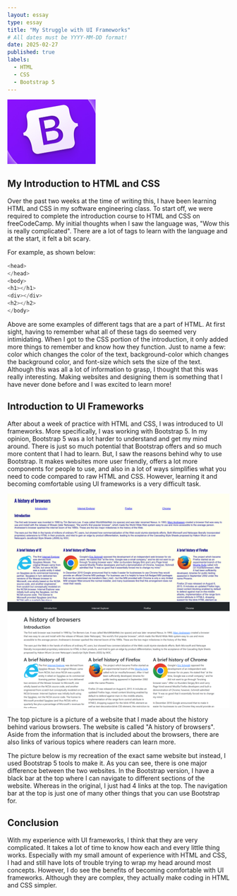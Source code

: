 ```yaml
---
layout: essay
type: essay
title: "My Struggle with UI Frameworks"
# All dates must be YYYY-MM-DD format!
date: 2025-02-27
published: true
labels:
  - HTML
  - CSS
  - Bootstrap 5
---
```


<img width="200px" class="rounded pe-4" padding-top=20px src="../img/bootstrap.png">

## My Introduction to HTML and CSS

Over the past two weeks at the time of writing this, I have been learning HTML and CSS in my software engineering class. To start off, we were required to complete the introduction course to HTML and CSS on freeCodeCamp. My initial thoughts when I saw the language was, "Wow this is really complicated". There are a lot of tags to learn with the language and at the start, it felt a bit scary.

For example, as shown below:

```cpp
<head>
</head>
<body>
<h1></h1>
<div></div>
<h2></h2>
</body>
```

Above are some examples of different tags that are a part of HTML. At first sight, having to remember what all of these tags do seemed very intimidating. When I got to the CSS portion of the introduction, it only added more things to remember and know how they function. Just to name a few: color which changes the color of the text, background-color which changes the background color, and font-size which sets the size of the text. Although this was all a lot of information to grasp, I thought that this was really interesting. Making websites and designing them is something that I have never done before and I was excited to learn more!

## Introduction to UI Frameworks

After about a week of practice with HTML and CSS, I was introduced to UI frameworks. More specifically, I was working with Bootstrap 5. In my opinion, Bootstrap 5 was a lot harder to understand and get my mind around. There is just so much potential that Bootstrap offers and so much more content that I had to learn. But, I saw the reasons behind why to use Bootstrap. It makes websites more user friendly, offers a lot more components for people to use, and also in a lot of ways simplifies what you need to code compared to raw HTML and CSS. However, learning it and becoming comfortable using UI frameworks is a very difficult task. 

<img width="1000px" class="rounded float-start pe-5 mt-2" src="../img/htmlbrowserhistory.png"> 

<img width="1000px" class="rounded float-start pe-5 mt-2" src="../img/bootstrapbrowserhistory.png">

The top picture is a picture of a website that I made about the history behind various browsers. The website is called "A history of browsers". Aside from the information that is included about the browsers, there are also links of various topics where readers can learn more. 

The picture below is my recreation of the exact same website but instead, I used Bootstrap 5 tools to make it. As you can see, there is one major difference between the two websites. In the Bootstrap version, I have a black bar at the top where I can navigate to different sections of the website. Whereas in the original, I just had 4 links at the top. The navigation bar at the top is just one of many other things that you can use Bootstrap for. 

## Conclusion

With my experience with UI frameworks, I think that they are very complicated. It takes a lot of time to know how each and every little thing works. Especially with my small amount of experience with HTML and CSS, I had and still have lots of trouble trying to wrap my head around most concepts. However, I do see the benefits of becoming comfortable with UI frameworks. Although they are complex, they actually make coding in HTML and CSS simpler. 

